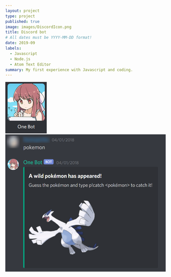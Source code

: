 ```yaml
---
layout: project
type: project
published: true
image: images/DiscordIcon.png
title: Discord bot
# All dates must be YYYY-MM-DD format!
date: 2019-09
labels:
  - Javascript
  - Node.js
  - Atom Text Editor
summary: My first experience with Javascript and coding.
---
```

<img class="ui medium right floated rounded image" src="../images/one bot.png">
<img class="ui medium right floated rounded image" src="../images/pokemon.png">
